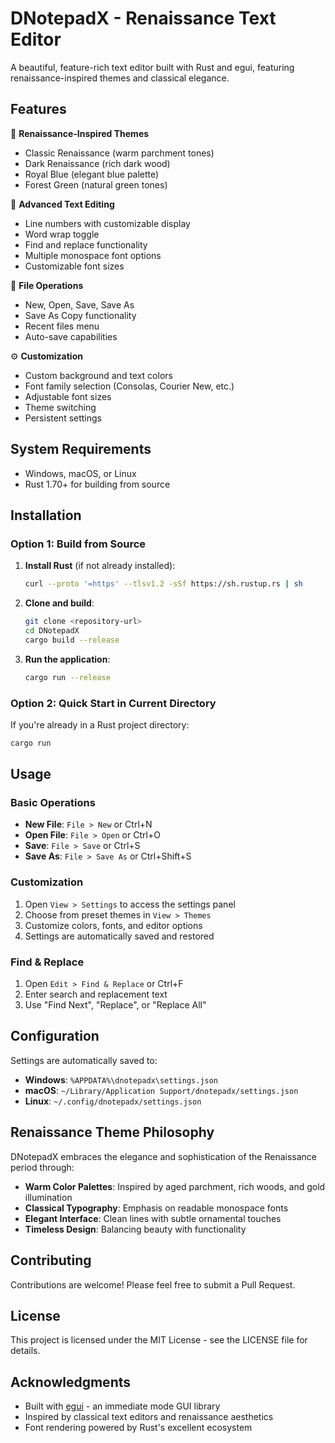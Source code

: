 # DNotepadX - Renaissance Text Editor

A beautiful, feature-rich text editor built with Rust and egui, featuring renaissance-inspired themes and classical elegance.

## Features

🎨 **Renaissance-Inspired Themes**
- Classic Renaissance (warm parchment tones)
- Dark Renaissance (rich dark wood)
- Royal Blue (elegant blue palette)
- Forest Green (natural green tones)

📝 **Advanced Text Editing**
- Line numbers with customizable display
- Word wrap toggle
- Find and replace functionality
- Multiple monospace font options
- Customizable font sizes

💾 **File Operations**
- New, Open, Save, Save As
- Save As Copy functionality
- Recent files menu
- Auto-save capabilities

⚙️ **Customization**
- Custom background and text colors
- Font family selection (Consolas, Courier New, etc.)
- Adjustable font sizes
- Theme switching
- Persistent settings

## System Requirements

- Windows, macOS, or Linux
- Rust 1.70+ for building from source

## Installation

### Option 1: Build from Source

1. **Install Rust** (if not already installed):
   ```bash
   curl --proto '=https' --tlsv1.2 -sSf https://sh.rustup.rs | sh
   ```

2. **Clone and build**:
   ```bash
   git clone <repository-url>
   cd DNotepadX
   cargo build --release
   ```

3. **Run the application**:
   ```bash
   cargo run --release
   ```

### Option 2: Quick Start in Current Directory

If you're already in a Rust project directory:

```bash
cargo run
```

## Usage

### Basic Operations
- **New File**: `File > New` or Ctrl+N
- **Open File**: `File > Open` or Ctrl+O
- **Save**: `File > Save` or Ctrl+S
- **Save As**: `File > Save As` or Ctrl+Shift+S

### Customization
1. Open `View > Settings` to access the settings panel
2. Choose from preset themes in `View > Themes`
3. Customize colors, fonts, and editor options
4. Settings are automatically saved and restored

### Find & Replace
1. Open `Edit > Find & Replace` or Ctrl+F
2. Enter search and replacement text
3. Use "Find Next", "Replace", or "Replace All"

## Configuration

Settings are automatically saved to:
- **Windows**: `%APPDATA%\dnotepadx\settings.json`
- **macOS**: `~/Library/Application Support/dnotepadx/settings.json`
- **Linux**: `~/.config/dnotepadx/settings.json`

## Renaissance Theme Philosophy

DNotepadX embraces the elegance and sophistication of the Renaissance period through:

- **Warm Color Palettes**: Inspired by aged parchment, rich woods, and gold illumination
- **Classical Typography**: Emphasis on readable monospace fonts
- **Elegant Interface**: Clean lines with subtle ornamental touches
- **Timeless Design**: Balancing beauty with functionality

## Contributing

Contributions are welcome! Please feel free to submit a Pull Request.

## License

This project is licensed under the MIT License - see the LICENSE file for details.

## Acknowledgments

- Built with [egui](https://github.com/emilk/egui) - an immediate mode GUI library
- Inspired by classical text editors and renaissance aesthetics
- Font rendering powered by Rust's excellent ecosystem

